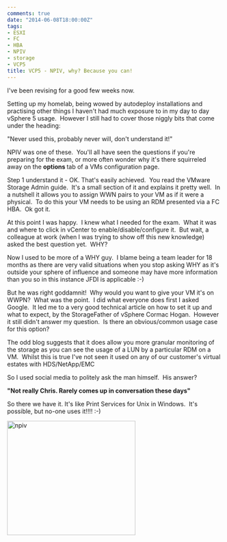 ```yaml
---
comments: true
date: "2014-06-08T18:00:00Z"
tags:
- ESXI
- FC
- HBA
- NPIV
- storage
- VCP5
title: VCP5 - NPIV, why? Because you can!
---
```

I've been revising for a good few weeks now.

Setting up my homelab, being wowed by autodeploy installations and practising other things I haven't had much exposure to in my day to day vSphere 5 usage.  However I still had to cover those niggly bits that come under the heading:

"Never used this, probably never will, don't understand it!"

NPIV was one of these.  You'll all have seen the questions if you're preparing for the exam, or more often wonder why it's there squirreled away on the <strong>options </strong>tab of a VMs configuration page.

Step 1 understand it - OK. That's easily achieved.  You read the VMware Storage Admin guide.  It's a small section of it and explains it pretty well.  In a nutshell it allows you to assign WWN pairs to your VM as if it were a physical.  To do this your VM needs to be using an RDM presented via a FC HBA.  Ok got it.

At this point I was happy.  I knew what I needed for the exam.  What it was and where to click in vCenter to enable/disable/configure it.  But wait, a colleague at work (when I was trying to show off this new knowledge) asked the best question yet.  WHY?

Now I used to be more of a WHY guy.  I blame being a team leader for 18 months as there are very valid situations when you stop asking WHY as it's outside your sphere of influence and someone may have more information than you so in this instance JFDI is applicable :-)

But he was right goddamnit!  Why would you want to give your VM it's on WWPN?  What was the point.  I did what everyone does first I asked Google.  It led me to a very good technical article on how to set it up and what to expect, by the StorageFather of vSphere Cormac Hogan.  However it still didn't answer my question.  Is there an obvious/common usage case for this option?

The odd blog suggests that it does allow you more granular monitoring of the storage as you can see the usage of a LUN by a particular RDM on a VM.  Whilst this is true I've not seen it used on any of our customer's virtual estates with HDS/NetApp/EMC

So I used social media to politely ask the man himself.  His answer?

<strong>"Not really Chris. Rarely comes up in conversation these days"</strong>

So there we have it. It's like Print Services for Unix in Windows.  It's possible, but no-one uses it!!!! :-)

<a href="https://chrisneale.files.wordpress.com/2014/06/npiv.png"><img class="alignnone size-medium wp-image-164" src="http://chrisneale.files.wordpress.com/2014/06/npiv.png?w=300" alt="npiv" width="300" height="267" /></a>
